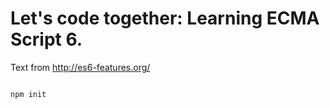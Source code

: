 # Let's code together: Learning ECMA Script 6.

Text from http://es6-features.org/

```bash

npm init
```